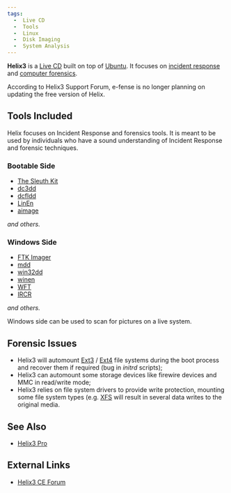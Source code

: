 ```yaml
---
tags:
  -  Live CD
  -  Tools
  -  Linux
  -  Disk Imaging
  -  System Analysis
---
```

**Helix3** is a [Live CD](live_cd.md) built on top of
[Ubuntu](ubuntu.md). It focuses on [incident
response](incident_response.md) and [computer
forensics](computer_forensics.md).

According to Helix3 Support Forum, e-fense is no longer planning on
updating the free version of Helix.

## Tools Included

Helix focuses on Incident Response and forensics tools. It is meant to
be used by individuals who have a sound understanding of Incident
Response and forensic techniques.

### Bootable Side

- [The Sleuth Kit](the_sleuth_kit.md)
- [dc3dd](dc3dd.md)
- [dcfldd](dcfldd.md)
- [LinEn](linen.md)
- [aimage](aimage.md)

*and others.*

### Windows Side

- [FTK Imager](ftk_imager.md)
- [mdd](mdd.md)
- [win32dd](windd.md)
- [winen](winen.md)
- [WFT](wft.md)
- [IRCR](ircr.md)

*and others.*

Windows side can be used to scan for pictures on a live system.

## Forensic Issues

- Helix3 will automount [Ext3](ext3.md) /
  [Ext4](ext4.md) file systems during the boot process and
  recover them if required (bug in *initrd* scripts);
- Helix3 can automount some storage devices like firewire devices and
  MMC in read/write mode;
- Helix3 relies on file system drivers to provide write protection,
  mounting some file system types (e.g. [XFS](xfs.md) will
  result in several data writes to the original media.

## See Also

- [Helix3 Pro](helix3_pro.md)

## External Links

- [Helix3 CE Forum](http://forum.charlestendell.com)